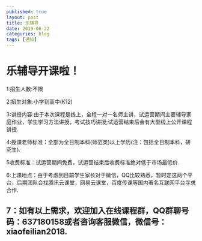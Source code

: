 ```yaml
---
published: true
layout: post
title: 乐辅导
date: 2019-06-22
categuries: blog
tags: [通知]
---
```


# 乐辅导开课啦！                        
1:招生人数:不限

2:招生对象:小学到高中(K12)

3:讲授内容:由于本次课程是线上，全程一对一名师主讲，试运营期间主要辅导家庭作业，学生学习方法讲授，考试技巧讲授;试运营结束后会有大型线上公开课程讲授.

4:授课老师标准：全部为全日制本科(师范类)以上学历(注：包括全日制本科，研究生).

5收费标准：试运营期间免费，试运营结束后收费标准绝对低于市场最低价.

6:上课地点：由于考虑到目前学生家长对于微信，QQ比较熟悉，暂时定这两个平台，后期团队会找腾讯云课堂，网易云课堂，百度传课等国内著名互联网平台寻求合作.

## 7：如有以上需求，欢迎加入在线课程群，QQ群聊号码：637180158或者咨询客服微信，微信号：xiaofeilian2018.


